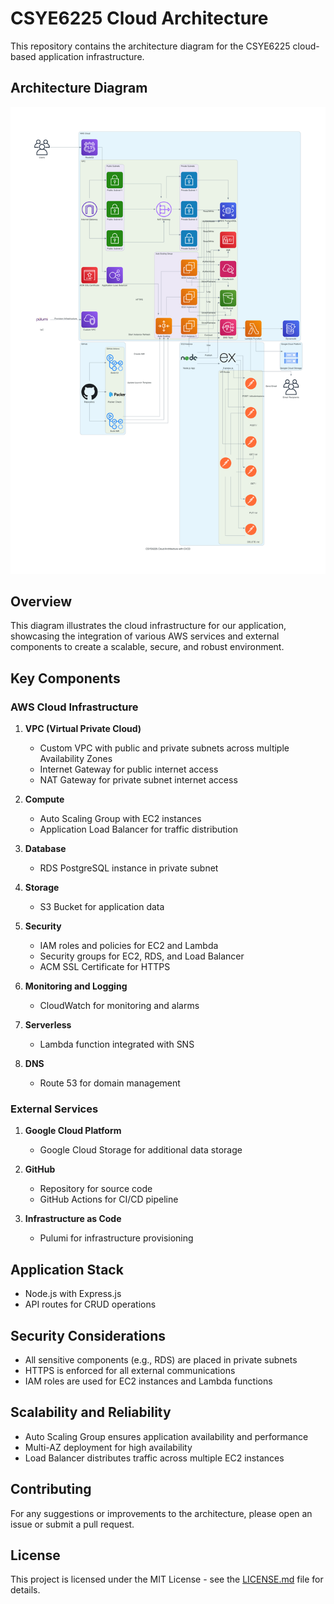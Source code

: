 # CSYE6225 Cloud Architecture

This repository contains the architecture diagram for the CSYE6225 cloud-based application infrastructure.

## Architecture Diagram

![CSYE6225 Cloud Architecture](./cloud_architecture_diagram.png)

## Overview

This diagram illustrates the cloud infrastructure for our application, showcasing the integration of various AWS services and external components to create a scalable, secure, and robust environment.

## Key Components

### AWS Cloud Infrastructure

1. **VPC (Virtual Private Cloud)**
   - Custom VPC with public and private subnets across multiple Availability Zones
   - Internet Gateway for public internet access
   - NAT Gateway for private subnet internet access

2. **Compute**
   - Auto Scaling Group with EC2 instances
   - Application Load Balancer for traffic distribution

3. **Database**
   - RDS PostgreSQL instance in private subnet

4. **Storage**
   - S3 Bucket for application data

5. **Security**
   - IAM roles and policies for EC2 and Lambda
   - Security groups for EC2, RDS, and Load Balancer
   - ACM SSL Certificate for HTTPS

6. **Monitoring and Logging**
   - CloudWatch for monitoring and alarms

7. **Serverless**
   - Lambda function integrated with SNS

8. **DNS**
   - Route 53 for domain management

### External Services

1. **Google Cloud Platform**
   - Google Cloud Storage for additional data storage

2. **GitHub**
   - Repository for source code
   - GitHub Actions for CI/CD pipeline

3. **Infrastructure as Code**
   - Pulumi for infrastructure provisioning

## Application Stack

- Node.js with Express.js
- API routes for CRUD operations

## Security Considerations

- All sensitive components (e.g., RDS) are placed in private subnets
- HTTPS is enforced for all external communications
- IAM roles are used for EC2 instances and Lambda functions

## Scalability and Reliability

- Auto Scaling Group ensures application availability and performance
- Multi-AZ deployment for high availability
- Load Balancer distributes traffic across multiple EC2 instances

## Contributing

For any suggestions or improvements to the architecture, please open an issue or submit a pull request.

## License

This project is licensed under the MIT License - see the [LICENSE.md](LICENSE.md) file for details.
